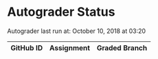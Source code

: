 # Autograder Status
Autograder last run at: October 10, 2018 at 03:20

| GitHub ID | Assignment | Graded Branch |
|-----------|------------|---------------|
